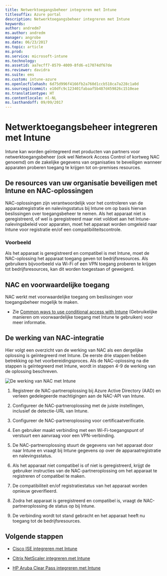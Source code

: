```yaml
---
title: Netwerktoegangsbeheer integreren met Intune
titlesuffix: Azure portal
description: Netwerktoegangsbeheer integreren met Intune
keywords: 
author: andredm7
ms.author: andredm
manager: angrobe
ms.date: 06/23/2017
ms.topic: article
ms.prod: 
ms.service: microsoft-intune
ms.technology: 
ms.assetid: aa7ecff7-8579-4009-8fd6-e17074df67de
ms.reviewer: davidra
ms.suite: ems
ms.custom: intune-azure
ms.openlocfilehash: 6d75d996f4166fb2a760d1ccb518ca7a228c1a0d
ms.sourcegitcommit: e10dfc9c123401fabaaf5b487d459826c1510eae
ms.translationtype: HT
ms.contentlocale: nl-NL
ms.lasthandoff: 09/09/2017
---
```

# <a name="network-access-control-nac-integration-with-intune"></a>Netwerktoegangsbeheer integreren met Intune

Intune kan worden geïntegreerd met producten van partners voor netwerktoegangsbeheer (ook wel Network Access Control of kortweg NAC genoemd) om de zakelijke gegevens van organisaties te beveiligen wanneer apparaten proberen toegang te krijgen tot on-premises resources.

## <a name="how-do-intune-and-nac-solutions-help-protect-your-organization-resources"></a>De resources van uw organisatie beveiligen met Intune en NAC-oplossingen

NAC-oplossingen zijn verantwoordelijk voor het controleren van de apparaatregistratie en nalevingsstatus bij Intune om op basis hiervan beslissingen over toegangsbeheer te nemen. Als het apparaat niet is geregistreerd, of wel is geregistreerd maar niet voldoet aan het Intune-nalevingsbeleid voor apparaten, moet het apparaat worden omgeleid naar Intune voor registratie en/of een compatibiliteitscontrole.

### <a name="example"></a>Voorbeeld

Als het apparaat is geregistreerd en compatibel is met Intune, moet de NAC-oplossing het apparaat toegang geven tot bedrijfsresources. Als gebruikers bijvoorbeeld via Wi-Fi of een VPN toegang proberen te krijgen tot bedrijfsresources, kan dit worden toegestaan of geweigerd.

## <a name="nac-and-conditional-access"></a>NAC en voorwaardelijke toegang

NAC werkt met voorwaardelijke toegang om beslissingen voor toegangsbeheer mogelijk te maken.

- Zie [Common ways to use conditional access with Intune](conditional-access-intune-common-ways-use.md) (Gebruikelijke manieren om voorwaardelijke toegang met Intune te gebruiken) voor meer informatie.

## <a name="how-the-nac-integration-works"></a>De werking van NAC-integratie

Hier volgt een overzicht van de werking van NAC als een dergelijke oplossing is geïntegreerd met Intune. De eerste drie stappen hebben betrekking op het voorbereidingsproces. Als de NAC-oplossing na die stappen is geïntegreerd met Intune, wordt in stappen 4-9 de werking van de oplossing beschreven.

![De werking van NAC met Intune](./media/ca-intune-common-ways-2.png)

1.  Registreer de NAC-partneroplossing bij Azure Active Directory (AAD) en verleen gedelegeerde machtigingen aan de NAC-API van Intune.

2.  Configureer de NAC-partneroplossing met de juiste instellingen, inclusief de detectie-URL van Intune.

3.  Configureer de NAC-partneroplossing voor certificaatverificatie.

4.  Een gebruiker maakt verbinding met een Wi-Fi-toegangspunt of verstuurt een aanvraag voor een VPN-verbinding.

5.  De NAC-partneroplossing stuurt de gegevens van het apparaat door naar Intune en vraagt bij Intune gegevens op over de apparaatregistratie en nalevingsstatus.

6.  Als het apparaat niet compatibel is of niet is geregistreerd, krijgt de gebruiker instructies van de NAC-partneroplossing om het apparaat te registreren of compatibel te maken.

7.  De compatibiliteit en/of registratiestatus van het apparaat worden opnieuw geverifieerd.

8.  Zodra het apparaat is geregistreerd en compatibel is, vraagt de NAC-partneroplossing de status op bij Intune.

9.  De verbinding wordt tot stand gebracht en het apparaat heeft nu toegang tot de bedrijfsresources.

## <a name="next-steps"></a>Volgende stappen

-   [Cisco ISE integreren met Intune](http://www.cisco.com/c/en/us/td/docs/security/ise/2-1/admin_guide/b_ise_admin_guide_21/b_ise_admin_guide_20_chapter_01000.html)

-   [Citrix NetScaler integreren met Intune](http://docs.citrix.com/en-us/netscaler-gateway/12/microsoft-intune-integration/configuring-network-access-control-device-check-for-netscaler-gateway-virtual-server-for-single-factor-authentication-deployment.html)

-   [HP Aruba Clear Pass integreren met Intune](https://support.arubanetworks.com/Documentation/tabid/77/DMXModule/512/Command/Core_Download/Default.aspx?EntryId=23757)
